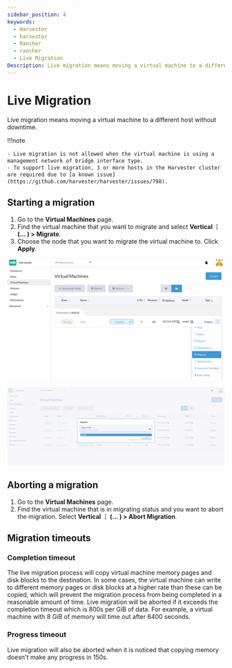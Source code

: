 ```yaml
---
sidebar_position: 4
keywords:
  - Harvester
  - harvester
  - Rancher
  - rancher
  - Live Migration
Description: Live migration means moving a virtual machine to a different host without downtime.
---
```


# Live Migration

Live migration means moving a virtual machine to a different host without downtime.

!!!note

    - Live migration is not allowed when the virtual machine is using a management network of bridge interface type.
    - To support live migration, 3 or more hosts in the Harvester cluster are required due to [a known issue](https://github.com/harvester/harvester/issues/798).


## Starting a migration

1. Go to the **Virtual Machines** page.
1. Find the virtual machine that you want to migrate and select **Vertical &#8942; (... ) > Migrate**.
1. Choose the node that you want to migrate the virtual machine to. Click **Apply**.

![](assets/migrate-action.png)

![](assets/migrate.png)

## Aborting a migration

1. Go to the **Virtual Machines** page.
1. Find the virtual machine that is in migrating status and you want to abort the migration. Select **Vertical &#8942; (... ) > Abort Migration**.

## Migration timeouts

### Completion timeout

The live migration process will copy virtual machine memory pages and disk blocks to the destination. In some cases, the virtual machine can write to different memory pages or disk blocks at a higher rate than these can be copied, which will prevent the migration process from being completed in a reasonable amount of time. Live migration will be aborted if it exceeds the completion timeout which is 800s per GiB of data. For example, a virtual machine with 8 GiB of memory will time out after 6400 seconds.

### Progress timeout

Live migration will also be aborted when it is noticed that copying memory doesn't make any progress in 150s.
